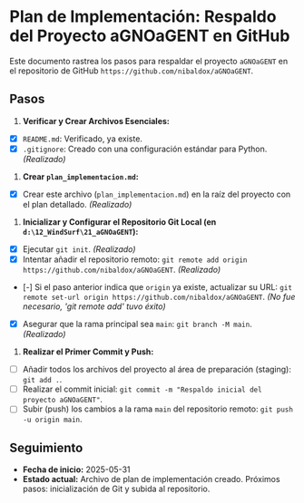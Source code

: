 # Plan de Implementación: Respaldo del Proyecto aGNOaGENT en GitHub

Este documento rastrea los pasos para respaldar el proyecto `aGNOaGENT` en el repositorio de GitHub `https://github.com/nibaldox/aGNOaGENT`.

## Pasos

1. **Verificar y Crear Archivos Esenciales:**
  * [x] `README.md`: Verificado, ya existe.
  * [x] `.gitignore`: Creado con una configuración estándar para Python. *(Realizado)*
1. **Crear `plan_implementacion.md`:**
  * [x] Crear este archivo (`plan_implementacion.md`) en la raíz del proyecto con el plan detallado. *(Realizado)*
1. **Inicializar y Configurar el Repositorio Git Local (en `d:\12_WindSurf\21_aGNOaGENT`):**
  * [x] Ejecutar `git init`. *(Realizado)*
  * [x] Intentar añadir el repositorio remoto: `git remote add origin https://github.com/nibaldox/aGNOaGENT`. *(Realizado)*
  * [-] Si el paso anterior indica que `origin` ya existe, actualizar su URL: `git remote set-url origin https://github.com/nibaldox/aGNOaGENT`. *(No fue necesario, 'git remote add' tuvo éxito)*
  * [x] Asegurar que la rama principal sea `main`: `git branch -M main`. *(Realizado)*
1. **Realizar el Primer Commit y Push:**
  * [ ] Añadir todos los archivos del proyecto al área de preparación (staging): `git add .`.
  * [ ] Realizar el commit inicial: `git commit -m "Respaldo inicial del proyecto aGNOaGENT"`.
  * [ ] Subir (push) los cambios a la rama `main` del repositorio remoto: `git push -u origin main`.

## Seguimiento

* **Fecha de inicio:** 2025-05-31
* **Estado actual:** Archivo de plan de implementación creado. Próximos pasos: inicialización de Git y subida al repositorio.
